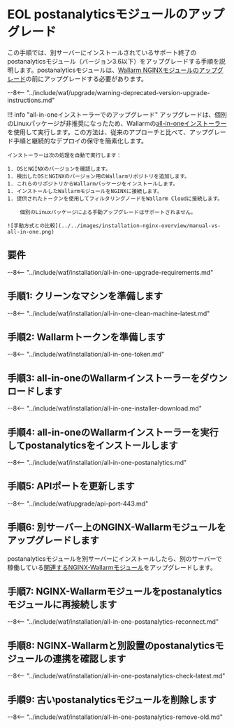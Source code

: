 [docs-module-update]:   nginx-modules.md
[img-wl-console-users]:             ../../images/check-users.png 
[img-create-wallarm-node]:      ../../images/user-guides/nodes/create-cloud-node.png
[img-attacks-in-interface]:     ../../images/admin-guides/test-attacks-quickstart.png
[nginx-custom]:                 ../../custom/custom-nginx-version.md
[wallarm-token-types]:          ../../user-guides/nodes/nodes.md#api-and-node-tokens-for-node-creation
[statistics-service-all-parameters]: ../../admin-en/configure-statistics-service.md
[configure-proxy-balancer-instr]:    ../../admin-en/configuration-guides/access-to-wallarm-api-via-proxy.md
[ip-lists-docs]:                     ../../user-guides/ip-lists/overview.md

# EOL postanalyticsモジュールのアップグレード

この手順では、別サーバーにインストールされているサポート終了のpostanalyticsモジュール（バージョン3.6以下）をアップグレードする手順を説明します。postanalyticsモジュールは、[Wallarm NGINXモジュールのアップグレード][docs-module-update]の前にアップグレードする必要があります。

--8<-- "../include/waf/upgrade/warning-deprecated-version-upgrade-instructions.md"

!!! info "all-in-oneインストーラーでのアップグレード"
    アップグレードは、個別のLinuxパッケージが非推奨になったため、Wallarmの[all-in-oneインストーラー](../../installation/nginx/all-in-one.md)を使用して実行します。この方法は、従来のアプローチと比べて、アップグレード手順と継続的なデプロイの保守を簡素化します。
    
    インストーラーは次の処理を自動で実行します：
    
    1. OSとNGINXのバージョンを確認します。
    1. 検出したOSとNGINXのバージョン用のWallarmリポジトリを追加します。
    1. これらのリポジトリからWallarmパッケージをインストールします。
    1. インストールしたWallarmモジュールをNGINXに接続します。
    1. 提供されたトークンを使用してフィルタリングノードをWallarm Cloudに接続します。
    
        個別のLinuxパッケージによる手動アップグレードはサポートされません。

    ![手動方式との比較](../../images/installation-nginx-overview/manual-vs-all-in-one.png)

## 要件

--8<-- "../include/waf/installation/all-in-one-upgrade-requirements.md"

## 手順1: クリーンなマシンを準備します

--8<-- "../include/waf/installation/all-in-one-clean-machine-latest.md"

## 手順2: Wallarmトークンを準備します

--8<-- "../include/waf/installation/all-in-one-token.md"

## 手順3: all-in-oneのWallarmインストーラーをダウンロードします

--8<-- "../include/waf/installation/all-in-one-installer-download.md"

## 手順4: all-in-oneのWallarmインストーラーを実行してpostanalyticsをインストールします

--8<-- "../include/waf/installation/all-in-one-postanalytics.md"

## 手順5: APIポートを更新します

--8<-- "../include/waf/upgrade/api-port-443.md"

## 手順6: 別サーバー上のNGINX-Wallarmモジュールをアップグレードします

postanalyticsモジュールを別サーバーにインストールしたら、別のサーバーで稼働している[関連するNGINX-Wallarmモジュール](nginx-modules.md)をアップグレードします。

## 手順7: NGINX-Wallarmモジュールをpostanalyticsモジュールに再接続します

--8<-- "../include/waf/installation/all-in-one-postanalytics-reconnect.md"

## 手順8: NGINX‑Wallarmと別設置のpostanalyticsモジュールの連携を確認します

--8<-- "../include/waf/installation/all-in-one-postanalytics-check-latest.md"

## 手順9: 古いpostanalyticsモジュールを削除します

--8<-- "../include/waf/installation/all-in-one-postanalytics-remove-old.md"